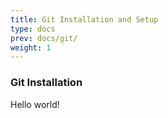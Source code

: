 ```yaml
---
title: Git Installation and Setup
type: docs
prev: docs/git/
weight: 1
---
```


### Git Installation
Hello world!
